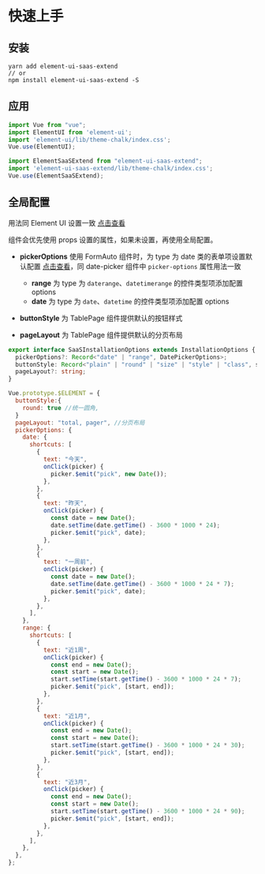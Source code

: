 # 快速上手

## 安装
```shell
yarn add element-ui-saas-extend
// or
npm install element-ui-saas-extend -S
```

## 应用

```js static
import Vue from "vue";
import ElementUI from 'element-ui';
import 'element-ui/lib/theme-chalk/index.css';
Vue.use(ElementUI);

import ElementSaaSExtend from "element-ui-saas-extend";
import 'element-ui-saas-extend/lib/theme-chalk/index.css';
Vue.use(ElementSaaSExtend);
```

## 全局配置

用法同 Element UI 设置一致 [点击查看](https://element.eleme.io/#/zh-CN/component/quickstart#quan-ju-pei-zhi)

组件会优先使用 props 设置的属性，如果未设置，再使用全局配置。

- **pickerOptions** 使用 FormAuto 组件时，为 type 为 date 类的表单项设置默认配置 [点击查看](https://element.eleme.io/#/zh-CN/component/date-picker)，同 date-picker 组件中 `picker-options` 属性用法一致
  - **range** 为 type 为 `daterange`、`datetimerange` 的控件类型项添加配置 options
  - **date** 为 type 为 `date`、`datetime` 的控件类型项添加配置 options

- **buttonStyle** 为 TablePage 组件提供默认的按钮样式 
- **pageLayout** 为 TablePage 组件提供默认的分页布局

```ts
export interface SaaSInstallationOptions extends InstallationOptions {
  pickerOptions?: Record<"date" | "range", DatePickerOptions>;
  buttonStyle: Record<"plain" | "round" | "size" | "style" | "class", string | boolean>;
  pageLayout?: string;
}
```


```js static
Vue.prototype.$ELEMENT = {
  buttonStyle:{
    round: true //统一圆角,
  }
  pageLayout: "total, pager", //分页布局
  pickerOptions: {
    date: {
      shortcuts: [
        {
          text: "今天",
          onClick(picker) {
            picker.$emit("pick", new Date());
          },
        },
        {
          text: "昨天",
          onClick(picker) {
            const date = new Date();
            date.setTime(date.getTime() - 3600 * 1000 * 24);
            picker.$emit("pick", date);
          },
        },
        {
          text: "一周前",
          onClick(picker) {
            const date = new Date();
            date.setTime(date.getTime() - 3600 * 1000 * 24 * 7);
            picker.$emit("pick", date);
          },
        },
      ],
    },
    range: {
      shortcuts: [
        {
          text: "近1周",
          onClick(picker) {
            const end = new Date();
            const start = new Date();
            start.setTime(start.getTime() - 3600 * 1000 * 24 * 7);
            picker.$emit("pick", [start, end]);
          },
        },
        {
          text: "近1月",
          onClick(picker) {
            const end = new Date();
            const start = new Date();
            start.setTime(start.getTime() - 3600 * 1000 * 24 * 30);
            picker.$emit("pick", [start, end]);
          },
        },
        {
          text: "近3月",
          onClick(picker) {
            const end = new Date();
            const start = new Date();
            start.setTime(start.getTime() - 3600 * 1000 * 24 * 90);
            picker.$emit("pick", [start, end]);
          },
        },
      ],
    },
  },
};

```